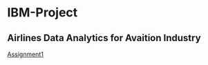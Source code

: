# IBM-Project

## Airlines Data Analytics for Avaition Industry

[Assignment1](./Assignments/Team%20Lead/Assignment-01/empty.txt)

